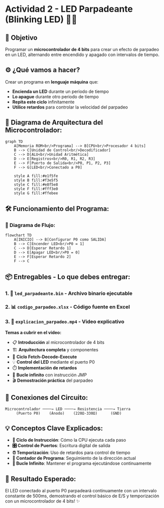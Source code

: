 # Actividad 2 - LED Parpadeante (Blinking LED) 💫💡

## 🎯 Objetivo
Programar un **microcontrolador de 4 bits** para crear un efecto de parpadeo en un LED, alternando entre encendido y apagado con intervalos de tiempo.

## ⚙️ ¿Qué vamos a hacer?
Crear un programa en **lenguaje máquina** que:
- **Encienda un LED** durante un periodo de tiempo
- **Lo apague** durante otro periodo de tiempo  
- **Repita este ciclo** infinitamente
- **Utilice retardos** para controlar la velocidad del parpadeo

## 🔧 Diagrama de Arquitectura del Microcontrolador:

```mermaid
graph TD
    A[Memoria ROM<br/>Programa] --> B[CPU<br/>Procesador 4 bits]
    B --> C[Unidad de Control<br/>Decodificador]
    C --> D[ALU<br/>Unidad Aritmética]
    D --> E[Registros<br/>R0, R1, R2, R3]
    E --> F[Puerto de Salida<br/>P0, P1, P2, P3]
    F --> G[LED<br/>Conectado a P0]
    
    style A fill:#e1f5fe
    style B fill:#f3e5f5
    style C fill:#e8f5e8
    style F fill:#fff3e0
    style G fill:#ffebee
```

## 🛠️ Funcionamiento del Programa:

### 🔄 Diagrama de Flujo:
```mermaid
flowchart TD
    A[INICIO] --> B[Configurar P0 como SALIDA]
    B --> C[Encender LED<br/>P0 = 1]
    C --> D[Esperar Retardo 1]
    D --> E[Apagar LED<br/>P0 = 0]
    E --> F[Esperar Retardo 2]
    F --> C
```

## 📦 Entregables - Lo que debes entregar:

### 1. 📁 `led_parpadeante.bin` - Archivo binario ejecutable

### 2. 📊 `codigo_parpadeo.xlsx` - Código fuente en Excel

### 3. 🎥 `explicacion_parpadeo.mp4` - Video explicativo

**Temas a cubrir en el video:**
- 📋 **Introducción** al microcontrolador de 4 bits
- 🏗️ **Arquitectura completa** y componentes
- 🔄 **Ciclo Fetch-Decode-Execute**
- 💡 **Control del LED** mediante el puerto P0
- ⏱️ **Implementación de retardos** 
- 🔁 **Bucle infinito** con instrucción JMP
- 🎬 **Demostración práctica** del parpadeo

## 🔌 Conexiones del Circuito:

```
Microcontrolador ────→ LED ────→ Resistencia ────→ Tierra
     (Puerto P0)    (Ánodo)    (220Ω-330Ω)      (GND)
```

## 💡 Conceptos Clave Explicados:

- **🔄 Ciclo de Instrucción**: Cómo la CPU ejecuta cada paso
- **🎛️ Control de Puertos**: Escritura digital de salida
- **⏰ Temporización**: Uso de retardos para control de tiempo
- **💾 Contador de Programa**: Seguimiento de la dirección actual
- **🔗 Bucle Infinito**: Mantener el programa ejecutándose continuamente

## 🚀 Resultado Esperado:
El LED conectado al puerto P0 parpadeará continuamente con un intervalo constante de 500ms, demostrando el control básico de E/S y temporización con un microcontrolador de 4 bits! ✨
